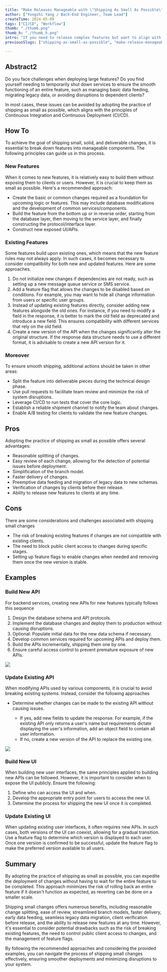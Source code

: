 ```yaml
---
title: "Make Releases Manageable with \"Shipping As Small As Possible\""
author: ["Yongzhi Yang / Back-End Engineer, Team Lead"]
createTime: 2024-05-09
tags: ["CI/CD", "Workflow"]
thumb: "./thumb.png"
thumb_h: "./thumb_h.png"
intro: "If you need to release complex features but want to align with the principles of Continuous Integration and Continuous Deployment (CI/CD), we outline here an approach that we use with our clients. By breaking down large features into manageable components, we have noticed that organizations can mitigate issues, ensure smoother data management and migration, and minimize disruptions to dependent clients. Further, this approach supports an Agile and iterative deployment process, enhancing stability and the user experience."
previousSlugs: ["shipping-as-small-as-possible", "make-release-manageable-with-shipping-as-small-as-possible"]

---
```


## Abstract2

Do you face challenges when deploying large features? Do you find yourself needing to temporarily shut down services to ensure the smooth functioning of an entire feature, such as managing basic data feeding, migrating legacy data, or avoiding disruptions to dependent clients? 

In most cases, these issues can be avoided by adopting the practice of shipping as small as possible, which aligns with the principles of Continuous Integration and Continuous Deployment (CI/CD).


## How To

To achieve the goal of shipping small, solid, and deliverable changes, it is essential to break down features into manageable components. The following principles can guide us in this process.


### New Features

When it comes to new features, it is relatively easy to build them without exposing them to clients or users. However, it is crucial to keep them as small as possible. Here's a recommended approach:

- Create the basic or common changes required as a foundation for upcoming logic or features. This may include database modifications and the development of common services/components.
- Build the feature from the bottom up or in reverse order, starting from the database layer, then moving to the service layer, and finally constructing the protocol/interface layer.
- Construct new exposed UI/APIs.


### Existing Features

Some features build upon existing ones, which means that the new feature rules may not always apply. In such cases, it becomes necessary to consider compatibility for both new and updated features. Here are some approaches. 

1. Do not initialize new changes if dependencies are not ready, such as setting up a new message queue service or SMS service.
2. Add a feature flag that allows the changes to be disabled based on conditions. For example, you may want to hide all change information from users or specific user groups.
3. Instead of updating existing features directly, consider adding new features alongside the old ones. For instance, if you need to modify a field in the response, it is better to mark the old field as deprecated and introduce a new field. This ensures compatibility with different services that rely on the old field.
4. Create a new version of the API when the changes significantly alter the original structure. If the response data structure needs to use a different format, it is advisable to create a new API version for it.

### Moreover

To ensure smooth shipping, additional actions should be taken in other areas:


- Split the feature into deliverable pieces during the technical design phase.
- Use pull requests to facilitate team review and minimize the risk of system disruptions.
- Leverage CI/CD to run tests that cover the core logic.
- Establish a reliable shipment channel to notify the team about changes.
- Enable A/B testing for clients to validate the new feature changes. 

## Pros

Adopting the practice of shipping as small as possible offers several advantages:

- Reasonable splitting of changes.
- Easy review of each change, allowing for the detection of potential issues before deployment.
- Simplification of the branch model.
- Faster delivery of changes.
- Preemptive data feeding and migration of legacy data to new schemas.
- Verification of changes by clients before their release.
- Ability to release new features to clients at any time.


## Cons

There are some considerations and challenges associated with shipping small changes

- The risk of breaking existing features if changes are not compatible with existing clients.
- The need to block public client access to changes during specific stages.
- Setting up feature flags to enable changes when needed and removing them once the new version is stable.


## Examples

### Build New API

For backend services, creating new APIs for new features typically follows this sequence

1. Design the database schema and API protocols.
2. Implement the database changes and deploy them to production without causing disruptions.
3. Optional: Populate initial data for the new data schema if necessary.
4. Develop common services required for upcoming APIs and deploy them.
5. Build the APIs incrementally, shipping them one by one.
6. Ensure careful access control to prevent premature exposure of new APIs.

![](build_new_api.png)


### Update Existing API

When modifying APIs used by various components, it is crucial to avoid breaking existing systems. Instead, consider the following approaches

- Determine whether changes can be made to the existing API without causing issues.

    - If yes, add new fields to update the response. For example, if the existing API only returns a user's name but requirements dictate displaying the user's information, add an object field to contain all user information.
    - If no, create a new version of the API to replace the existing one.

![](./update_api.png)


### Build New UI

When building new user interfaces, the same principles applied to building new APIs can be followed. However, it is important to consider when to expose the UI publicly. Ensure the following:

1. Define who can access the UI and when.
2. Develop the appropriate entry point for users to access the new UI.
3. Determine the process for shipping the new UI once it is completed.


### Update Existing UI

When updating existing user interfaces, it often requires new APIs. In such cases, both versions of the UI can coexist, allowing for a gradual transition. Use a feature flag to determine which version is displayed to each user. Once one version is confirmed to be successful, update the feature flag to make the preferred version available to all users.


## Summary

By adopting the practice of shipping as small as possible, you can expedite the deployment of changes without having to wait for the entire feature to be completed. This approach minimizes the risk of rolling back an entire feature if it doesn't function as expected, as reverting can be done on a smaller scale.

Shipping small changes offers numerous benefits, including reasonable change splitting, ease of review, streamlined branch models, faster delivery, early data feeding, seamless legacy data migration, client verification before release, and the ability to release new features at any time. However, it's essential to consider potential drawbacks such as the risk of breaking existing features, the need to control public client access to changes, and the management of feature flags.

By following the recommended approaches and considering the provided examples, you can navigate the process of shipping small changes effectively, ensuring smoother deployments and minimizing disruptions to your system.
